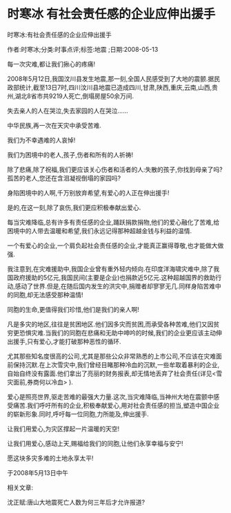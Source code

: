 # 时寒冰  有社会责任感的企业应伸出援手    
    
时寒冰:有社会责任感的企业应伸出援手    
作者:时寒冰;分类:时事点评;标签:地震 ;日期:2008-05-13    
每一次灾难,都让我们揪心的疼痛!    
2008年5月12日,我国汶川县发生地震,那一刻,全国人民感受到了大地的震颤.据民政部统计,截至13日7时,四川汶川县地震已造成四川,甘肃,陕西,重庆,云南,山西,贵州,湖北8省市共9219人死亡,倒塌房屋50余万间.    
失去亲人的人在哭泣,失去家园的人在哭泣......    
中华民族,再一次在天灾中承受苦难.    
我们为不幸遇难的人哀悼!    
我们为困境中的老人,孩子,伤者和所有的人祈祷!    
除了悲痛,除了祝福,我们更应该关心伤者和活者的人:失散的孩子,你找到母亲了吗?孤苦的老人,您还在含泪凝视倒塌的家园吗?    
身陷困境中的人啊,千万别放弃希望,有爱心的人正在伸出援手!    
是的,在这一刻,除了哀伤,我们更应积极奉献出爱心.    
每当灾难降临,总有许多有责任感的企业,踊跃捐款捐物,他们的爱心融化了苦难,给困境中的人带去温暖和希望,我们永远记得那种超越金钱与利益的温情.    
一个有爱心的企业,一个肩负起社会责任感的企业,才能真正赢得尊敬,也才能做大做强.    
我注意到,在灾难援助中,我国企业曾有重外轻内倾向.在印度洋海啸灾难中,除了我国政府援助的5亿元,我国民间(主要是企业)也捐款近5亿元.这种超越国界的救助行动,感动了世界.但是,在随后国内发生的洪灾中,捐赠者却寥寥无几.同样身陷苦难中的同胞,却无法感受那种温情!    
同胞的生命,更值得我们珍惜,他们是我们的亲人啊!    
凡是多灾的地区,往往是贫困地区.他们因多灾而贫困,而承受各种苦难,他们又因贫穷更恐惧灾难.当我们的同胞在悲痛和无助中呻吟的时候,我们的企业更应该主动伸出援手,只有爱心,才能打破那种恶性的循环.    
尤其那些知名度很高的公司,尤其是那些公众非常熟悉的上市公司,不应该在灾难面前保持沉默.在上次雪灾中,我们曾经目睹那种冷血的沉默,一些牟取着暴利的企业,自始自终没有露面.他们拿出了亮丽的财务报表,却无情地丢弃了社会责任(详见<雪灾面前,券商何以冷血> ).    
爱心是照亮世界,驱走苦难的最强大力量.这次,当灾难降临,当神州大地在震颤中感受痛苦.我们呼吁所有的企业,积极奉献爱心,用对社会责任感的担当,塑造中国企业的崭新形象.同时,呼吁每一位同胞,力所能及,伸出援手.    
让我们用爱心,为灾区撑起一片温暖的天空!    
让我们用爱心,感动上天,赐福给我们的同胞,让他们永享幸福与安宁!    
愿这块多灾多难的土地永享太平!    
于2008年5月13日中午    
    
相关文章:    
沈正赋:唐山大地震死亡人数为何三年后才允许报道?